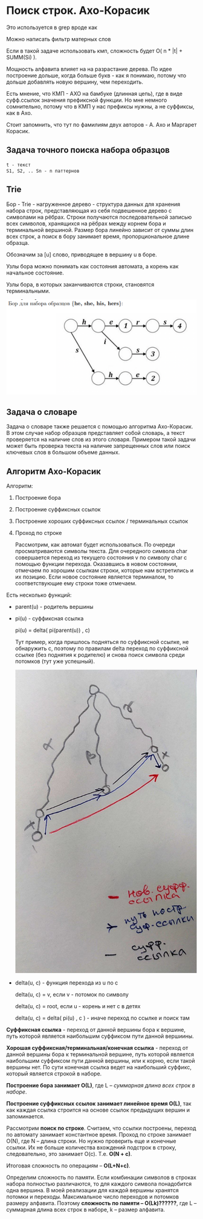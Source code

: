 # Поиск строк. Ахо-Корасик
Это используется в grep вроде как

Можно написать фильтр матерных слов

Если в такой задаче использовать кмп, сложность будет O( n * |t| + SUMM(Si) ).

Мощность алфавита влияет на на разрастание дерева. По идее построение дольше, когда больше букв - как я понимаю, потому что дольше добавлять новую вершину, чем переходить.

Есть мнение, что КМП - АХО на бамбуке (длинная цепь), где в виде суфф.ссылок значения префиксной функции. Но мне немного сомнительно, потому что в КМП у нас префиксы нужны, а не суффиксы, как в Ахо.

Стоит запомнить, что тут по фамилиям двух авторов - А. Ахо и Маргарет Корасик.
## Задача точного поиска набора образцов
    t - текст
    S1, S2, .. Sn - n паттернов

## Trie
Бор - Trie - нагруженное дерево - структура данных для хранения набора строк, представляющая из себя подвешенное дерево с символами на рёбрах. Строки получаются последовательной записью всех символов, хранящихся на рёбрах между корнем бора и терминальной вершиной.
Размер бора линейно зависит от суммы длин всех строк, а поиск в бору занимает время, пропорциональное длине образца.

Обозначим за [u] слово, приводящее в вершину u в боре.

Узлы бора можно понимать как состояния автомата, а корень как начальное состояние.

Узлы бора, в которых заканчиваются строки, становятся терминальными.

![img.png](imgs/trie.png)

## Задача о словаре
Задача о словаре также решается с помощью алгоритма Ахо-Корасик. В этом случае набор образцов представляет собой словарь, а текст проверяется на наличие слов из этого словаря. Примером
такой задачи может быть проверка текста на наличие запрещенных слов или поиск ключевых слов
в большом объеме данных.


## Алгоритм Ахо-Корасик

Алгоритм:
1. Построение бора
2. Построение суффиксных ссылок
3. Построение хороших суффиксных ссылок / терминальных ссылок
4. Проход по строке

    Рассмотрим, как автомат будет использоваться. По очереди просматриваются символы текста. Для очередного символа char совершается переход из текущего состояния v по символу char с помощью функции перехода. Оказавшись в новом состоянии, отмечаем по хорошим ссылкам строки, которые нам встретились и их позицию. Если новое состояние является терминалом, то соответствующие ему строки тоже отмечаем.



Есть несколько функций:
* parent(u) - родитель вершины
* pi(u) - суффиксная ссылка

    pi(u) = delta( pi(parent(u)) , c)

  Тут пример, когда пришлось подняться по суффиксной ссылке, не обнаружить c, поэтому по правилам delta переход по суффиксной ссылке (без поднятия к родителю) и снова поиск символа среди потомков (тут уже успешный).

  ![img.png](imgs/korasik.png)
* delta(u, c) - функция перехода из u по c

    delta(u, c) = v, если v - потомок по символу

    delta(u, c) = root, если u - корень и нет c в детях

    delta(u, c) = delta( pi(u) , c ) - иначе переход по ссылке и поиск там


**Суффиксная ссылка** - переход от данной вершины бора к вершине, путь которой является наибольшим суффиксом пути данной вершиины.

**Хорошая суффиксная/терминальная/конечная ссылка** - переход от данной вершины бора к терминальной вершине, путь которой является наибольшим суффиксом пути данной вершины, или к корню, если такой вершины нет.
По сути конечная ссылка ведет на наибольший суффикс, который является строкой в наборе.

**Построение бора занимает O(L)**, где L – _суммарная длина всех строк в наборе_.

**Построение суффиксных ссылок занимает линейное время O(L)**, так как каждая ссылка строится на основе ссылок предыдущих вершин и запоминается. 

Рассмотрим **поиск по строке**. Считаем, что ссылки построены, переход по автомату занимает константное время. Проход по строке занимает O(N), где N – длина строки. 
Но нужно проверить еще и конечные ссылки. Их не больше количества вхождений подстрок в строку, следовательно, это занимает O(c). 
Т.е. **O(N + c)**.

Итоговая сложность по операциям – **O(L+N+c)**.

Определим сложность по памяти. Если комбинации символов в строках набора полностью различаются, то для каждого символа понадобится одна вершина. В моей реализации для каждой вершины хранятся потомки и переходы. Максимальное число переходов и потомков размеру алфавита. Поэтому **сложность по памяти – O(Lk)??????**, где L – суммарная длина всех строк в наборе, k – размер алфавита. 
